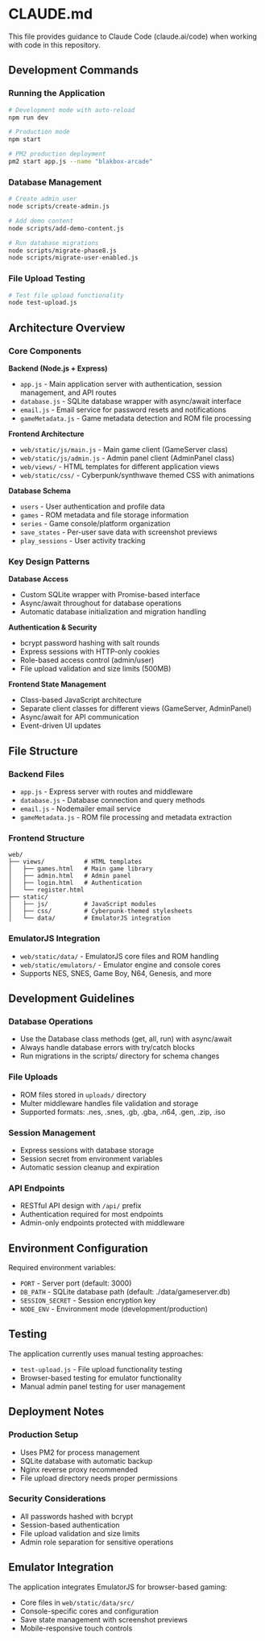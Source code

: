 # CLAUDE.md

This file provides guidance to Claude Code (claude.ai/code) when working with code in this repository.

## Development Commands

### Running the Application
```bash
# Development mode with auto-reload
npm run dev

# Production mode
npm start

# PM2 production deployment
pm2 start app.js --name "blakbox-arcade"
```

### Database Management
```bash
# Create admin user
node scripts/create-admin.js

# Add demo content
node scripts/add-demo-content.js

# Run database migrations
node scripts/migrate-phase8.js
node scripts/migrate-user-enabled.js
```

### File Upload Testing
```bash
# Test file upload functionality
node test-upload.js
```

## Architecture Overview

### Core Components

**Backend (Node.js + Express)**
- `app.js` - Main application server with authentication, session management, and API routes
- `database.js` - SQLite database wrapper with async/await interface
- `email.js` - Email service for password resets and notifications
- `gameMetadata.js` - Game metadata detection and ROM file processing

**Frontend Architecture**
- `web/static/js/main.js` - Main game client (GameServer class)
- `web/static/js/admin.js` - Admin panel client (AdminPanel class)
- `web/views/` - HTML templates for different application views
- `web/static/css/` - Cyberpunk/synthwave themed CSS with animations

**Database Schema**
- `users` - User authentication and profile data
- `games` - ROM metadata and file storage information
- `series` - Game console/platform organization
- `save_states` - Per-user save data with screenshot previews
- `play_sessions` - User activity tracking

### Key Design Patterns

**Database Access**
- Custom SQLite wrapper with Promise-based interface
- Async/await throughout for database operations
- Automatic database initialization and migration handling

**Authentication & Security**
- bcrypt password hashing with salt rounds
- Express sessions with HTTP-only cookies
- Role-based access control (admin/user)
- File upload validation and size limits (500MB)

**Frontend State Management**
- Class-based JavaScript architecture
- Separate client classes for different views (GameServer, AdminPanel)
- Async/await for API communication
- Event-driven UI updates

## File Structure

### Backend Files
- `app.js` - Express server with routes and middleware
- `database.js` - Database connection and query methods
- `email.js` - Nodemailer email service
- `gameMetadata.js` - ROM file processing and metadata extraction

### Frontend Structure
```
web/
├── views/           # HTML templates
│   ├── games.html   # Main game library
│   ├── admin.html   # Admin panel
│   ├── login.html   # Authentication
│   └── register.html
├── static/
│   ├── js/          # JavaScript modules
│   ├── css/         # Cyberpunk-themed stylesheets
│   └── data/        # EmulatorJS integration
```

### EmulatorJS Integration
- `web/static/data/` - EmulatorJS core files and ROM handling
- `web/static/emulators/` - Emulator engine and console cores
- Supports NES, SNES, Game Boy, N64, Genesis, and more

## Development Guidelines

### Database Operations
- Use the Database class methods (get, all, run) with async/await
- Always handle database errors with try/catch blocks
- Run migrations in the scripts/ directory for schema changes

### File Uploads
- ROM files stored in `uploads/` directory
- Multer middleware handles file validation and storage
- Supported formats: .nes, .snes, .gb, .gba, .n64, .gen, .zip, .iso

### Session Management
- Express sessions with database storage
- Session secret from environment variables
- Automatic session cleanup and expiration

### API Endpoints
- RESTful API design with `/api/` prefix
- Authentication required for most endpoints
- Admin-only endpoints protected with middleware

## Environment Configuration

Required environment variables:
- `PORT` - Server port (default: 3000)
- `DB_PATH` - SQLite database path (default: ./data/gameserver.db)
- `SESSION_SECRET` - Session encryption key
- `NODE_ENV` - Environment mode (development/production)

## Testing

The application currently uses manual testing approaches:
- `test-upload.js` - File upload functionality testing
- Browser-based testing for emulator functionality
- Manual admin panel testing for user management

## Deployment Notes

### Production Setup
- Uses PM2 for process management
- SQLite database with automatic backup
- Nginx reverse proxy recommended
- File upload directory needs proper permissions

### Security Considerations
- All passwords hashed with bcrypt
- Session-based authentication
- File upload validation and size limits
- Admin role separation for sensitive operations

## Emulator Integration

The application integrates EmulatorJS for browser-based gaming:
- Core files in `web/static/data/src/`
- Console-specific cores and configuration
- Save state management with screenshot previews
- Mobile-responsive touch controls